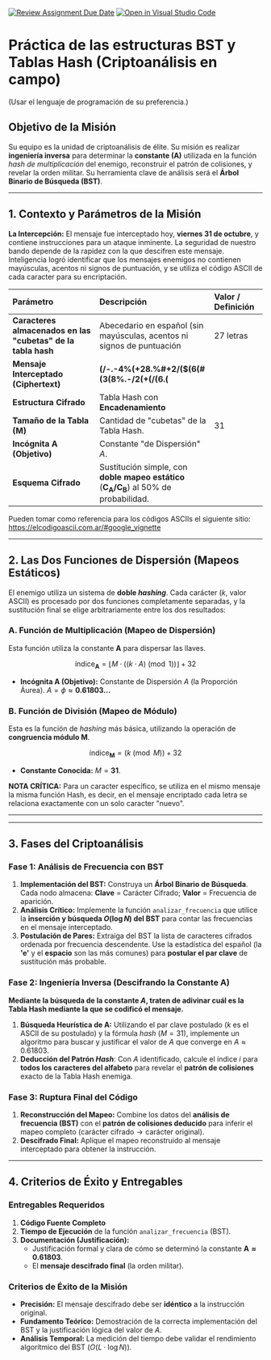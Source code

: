 [![Review Assignment Due Date](https://classroom.github.com/assets/deadline-readme-button-22041afd0340ce965d47ae6ef1cefeee28c7c493a6346c4f15d667ab976d596c.svg)](https://classroom.github.com/a/vU2X5r1n)
[![Open in Visual Studio Code](https://classroom.github.com/assets/open-in-vscode-2e0aaae1b6195c2367325f4f02e2d04e9abb55f0b24a779b69b11b9e10269abc.svg)](https://classroom.github.com/online_ide?assignment_repo_id=21403458&assignment_repo_type=AssignmentRepo)
# Práctica de las estructuras BST y Tablas Hash (Criptoanálisis en campo)
(Usar el lenguaje de programación de su preferencia.)
## Objetivo de la Misión

Su equipo es la unidad de criptoanálisis de élite. Su misión es realizar **ingeniería inversa** para determinar la **constante ($\mathbf{A}$)** utilizada en la función *hash de multiplicación* del enemigo, reconstruir el patrón de colisiones, y revelar la orden militar. Su herramienta clave de análisis será el **Árbol Binario de Búsqueda (BST)**.

***

## 1. Contexto y Parámetros de la Misión

**La Intercepción:** El mensaje fue interceptado hoy, **viernes 31 de octubre**, y contiene instrucciones para un ataque inminente. La seguridad de nuestro bando depende de la rapidez con la que descifren este mensaje. Inteligencia logró identificar que los mensajes enemigos no contienen mayúsculas, acentos ni signos de puntuación, y se utiliza el código ASCII de cada caracter para su encriptación.

| Parámetro | Descripción | Valor / Definición |
| :--- | :--- | :--- |
| **Caracteres almacenados en las "cubetas" de la tabla hash**|Abecedario en español (sin mayúsculas, acentos ni signos de puntuación|27 letras|
| **Mensaje Interceptado (Ciphertext)** | **(/-.-4%(+28.%#+2/($(6(#(3(8%.-/2(+(/(6.(** |
| **Estructura Cifrado** | Tabla Hash con **Encadenamiento** |
| **Tamaño de la Tabla ($\mathbf{M}$)** | Cantidad de "cubetas" de la Tabla Hash. | 31 |
| **Incógnita $\mathbf{A}$ (Objetivo)** | Constante "de Dispersión" $A$. | |
| **Esquema Cifrado** | Sustitución simple, con **doble mapeo estático** ($\mathbf{C_A / C_B}$) al 50% de probabilidad. |

Pueden tomar como referencia para los códigos ASCIIs el siguiente sitio: https://elcodigoascii.com.ar/#google_vignette
***
## 2. Las Dos Funciones de Dispersión (Mapeos Estáticos)

El enemigo utiliza un sistema de **doble *hashing***. Cada carácter ($k$, valor ASCII) es procesado por dos funciones completamente separadas, y la sustitución final se elige arbitrariamente entre los dos resultados:

### A. Función de Multiplicación (Mapeo de Dispersión)

Esta función utiliza la constante $\mathbf{A}$ para dispersar las llaves.

$$\text{índice}_{\mathbf{A}} = \lfloor M \cdot ((k \cdot A) \pmod 1) \rfloor + 32$$

* **Incógnita $\mathbf{A}$ (Objetivo):** Constante de Dispersión $A$ (la Proporción Áurea). $A = \phi \approx \mathbf{0.61803...}$

### B. Función de División (Mapeo de Módulo)

Esta es la función de *hashing* más básica, utilizando la operación de **congruencia módulo $\mathbf{M}$**.

$$\text{índice}_{\mathbf{M}} = (k \pmod M) + 32$$

* **Constante Conocida:** $M = \mathbf{31}$.

**NOTA CRÍTICA:** Para un caracter específico, se utiliza en el mismo mensaje la misma función Hash, es decir, en el mensaje encriptado cada letra se relaciona exactamente con un solo caracter "nuevo".
***

***

## 3. Fases del Criptoanálisis

### Fase 1: Análisis de Frecuencia con BST

1.  **Implementación del BST:** Construya un **Árbol Binario de Búsqueda**. Cada nodo almacena: **Clave** = Carácter Cifrado; **Valor** = Frecuencia de aparición.
2.  **Análisis Crítico:** Implemente la función `analizar_frecuencia` que utilice la **inserción y búsqueda $O(\log N)$ del BST** para contar las frecuencias en el mensaje interceptado.
3.  **Postulación de Pares:** Extraiga del BST la lista de caracteres cifrados ordenada por frecuencia descendente. Use la estadística del español (la **'e'** y el **espacio** son las más comunes) para **postular el par clave** de sustitución más probable.

### Fase 2: Ingeniería Inversa (Descifrando la Constante $\mathbf{A}$)

**Mediante la búsqueda de la constante $A$, traten de adivinar cuál es la Tabla Hash mediante la que se codificó el mensaje.**

1.  **Búsqueda Heurística de $\mathbf{A}$:** Utilizando el par clave postulado ($k$ es el ASCII de su postulado) y la fórmula *hash* ($M=31$), implemente un algoritmo para buscar y justificar el valor de $A$ que converge en $A \approx 0.61803$.
2.  **Deducción del Patrón *Hash***: Con $A$ identificado, calcule el índice $i$ para **todos los caracteres del alfabeto** para revelar el **patrón de colisiones** exacto de la Tabla Hash enemiga.

### Fase 3: Ruptura Final del Código

1.  **Reconstrucción del Mapeo:** Combine los datos del **análisis de frecuencia (BST)** con el **patrón de colisiones deducido** para inferir el mapeo completo ($\text{carácter cifrado} \rightarrow \text{carácter original}$).
2.  **Descifrado Final:** Aplique el mapeo reconstruido al mensaje interceptado para obtener la instrucción.

***

## 4. Criterios de Éxito y Entregables

### Entregables Requeridos

1.  **Código Fuente Completo**
2.  **Tiempo de Ejecución** de la función `analizar_frecuencia` (BST).
3.  **Documentación (Justificación):**
    * Justificación formal y clara de cómo se determinó la constante $\mathbf{A \approx 0.61803}$.
    * El **mensaje descifrado final** (la orden militar).

### Criterios de Éxito de la Misión

* **Precisión:** El mensaje descifrado debe ser **idéntico** a la instrucción original.
* **Fundamento Teórico:** Demostración de la correcta implementación del BST y la justificación lógica del valor de $A$.
* **Análisis Temporal:** La medición del tiempo debe validar el rendimiento algorítmico del BST ($O(L \cdot \log N)$).
